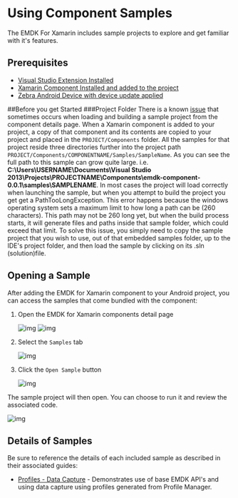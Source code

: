# Using Component Samples
The EMDK For Xamarin includes sample projects to explore and get familiar with it's features.

## Prerequisites

* [Visual Studio Extension Installed](../guide/vs/setup)
* [Xamarin Component Installed and added to the project](../guide/component/install)
* [Zebra Android Device with device update applied](../guide/deviceupdate)

##Before you get Started
###Project Folder
There is a known [issue](https://bugzilla.xamarin.com/show_bug.cgi?id=17662) that sometimes occurs when loading and building a sample project from the component details page. When a Xamarin component is added to your project, a copy of that component and its contents are copied to your project and placed in the `PROJECT/Components` folder. All the samples for that project reside three directories further into the project path  `PROJECT/Components/COMPONENTNAME/Samples/SampleName`. As you can see the full path to this sample can grow quite large. i.e. **C:\Users\USERNAME\Documents\Visual Studio 2013\Projects\PROJECTNAME\Components\emdk-component-0.0.1\samples\SAMPLENAME**.  In most cases the project will load correctly when launching the sample, but when you attempt to build the project you get get a PathTooLongException. This error happens because the windows operating system sets a maximum limit to how long a path can be (260 characters). This path may not be 260 long yet, but when the build process starts, it will generate files and paths inside that sample folder, which could exceed that limit.  To solve this issue, you simply need to copy the sample project that you wish to use, out of that embedded samples folder, up to the IDE's project folder, and then load the sample by clicking on its .sln (solution)file.

## Opening a Sample
After adding the EMDK for Xamarin component to your Android project, you can access the samples that come bundled with the component:

1. Open the EMDK for Xamarin components detail page

	![img](images/component/details-button.png)
	![img](images/component/details.png)
2. Select the `Samples` tab

	![img](images/component/samples.png)
3. Click the `Open Sample` button

	![img](images/component/samples-openbutton.png)

The sample project will then open. You can choose to run it and review the associated code.

![img](images/component/sample-opened.png)





## Details of Samples
Be sure to reference the details of each included sample as described in their associated guides:

* [Profiles - Data Capture](../guide/sample/profile-datacapture) - Demonstrates use of base EMDK API's and using data capture using profiles generated from Profile Manager.
